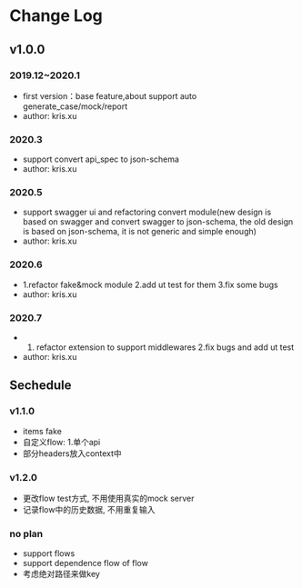 # Change Log

## v1.0.0

### 2019.12~2020.1

- first version：base feature,about support auto generate_case/mock/report
- author: kris.xu

### 2020.3

- support convert api_spec to json-schema
- author: kris.xu

### 2020.5

- support swagger ui and refactoring convert module(new design is based on swagger and convert swagger to json-schema, the old design is based on json-schema, it is not generic and simple enough)
- author: kris.xu

### 2020.6

- 1.refactor fake&mock module 2.add ut test for them 3.fix some bugs
- author: kris.xu

### 2020.7

- 1. refactor extension to support middlewares 2.fix bugs and add ut test
- author: kris.xu

## Sechedule

### v1.1.0

- items fake
- 自定义flow: 1.单个api
- 部分headers放入context中

### v1.2.0

- 更改flow test方式, 不用使用真实的mock server
- 记录flow中的历史数据, 不用重复输入

### no plan

- support flows
- support dependence flow of flow
- 考虑绝对路径来做key
